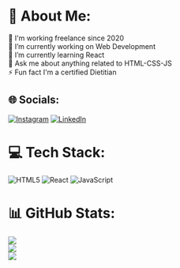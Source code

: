 # 💫 About Me:
🚀 I'm working freelance since 2020 <br>🔭 I’m currently working on Web Development<br>🌱 I’m currently learning React<br>💬 Ask me about anything related to HTML-CSS-JS<br>⚡ Fun fact I'm a certified Dietitian


## 🌐 Socials:
[![Instagram](https://img.shields.io/badge/Instagram-%23E4405F.svg?logo=Instagram&logoColor=white)](https://instagram.com/dyt.batuhanarslan) [![LinkedIn](https://img.shields.io/badge/LinkedIn-%230077B5.svg?logo=linkedin&logoColor=white)](https://linkedin.com/in/Batuhanarslan) 

# 💻 Tech Stack:
![HTML5](https://img.shields.io/badge/html5-%23E34F26.svg?style=for-the-badge&logo=html5&logoColor=white) ![React](https://img.shields.io/badge/react-%2320232a.svg?style=for-the-badge&logo=react&logoColor=%2361DAFB) ![JavaScript](https://img.shields.io/badge/javascript-%23323330.svg?style=for-the-badge&logo=javascript&logoColor=%23F7DF1E)
# 📊 GitHub Stats:
![](https://github-readme-stats.vercel.app/api?username=batuhandev&theme=dark&hide_border=false&include_all_commits=false&count_private=false)<br/>
![](https://github-readme-streak-stats.herokuapp.com/?user=batuhandev&theme=dark&hide_border=false)<br/>
![](https://github-readme-stats.vercel.app/api/top-langs/?username=batuhandev&theme=dark&hide_border=false&include_all_commits=false&count_private=false&layout=compact)
